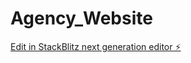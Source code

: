 # Agency_Website

[Edit in StackBlitz next generation editor ⚡️](https://stackblitz.com/~/github.com/Joolagabriel/Agency_Website)
